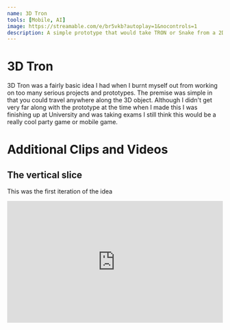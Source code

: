 ```yaml
---
name: 3D Tron
tools: [Mobile, AI]
image: https://streamable.com/e/br5vkb?autoplay=1&nocontrols=1
description: A simple prototype that would take TRON or Snake from a 2D grid to a 3D world. The idea was to make this a mobile game. 
---
```


# 3D Tron

3D Tron was a fairly basic idea I had when I burnt myself out from working on too many serious projects and prototypes. The premise was simple in that you could travel anywhere along the 3D object. Although I didn't get very far along with the prototype at the time when I made this I was finishing up at University and was taking exams I still think this would be a really cool party game or mobile game. 

# Additional Clips and Videos 

## The vertical slice
This was the first iteration of the idea
<div style="width:100%;height:0px;position:relative;padding-bottom:56.250%;"><iframe src="https://streamable.com/e/560oby?autoplay=1&nocontrols=1" frameborder="0" width="100%" height="100%" allowfullscreen allow="autoplay" style="width:100%;height:100%;position:absolute;left:0px;top:0px;overflow:hidden;"></iframe></div>

